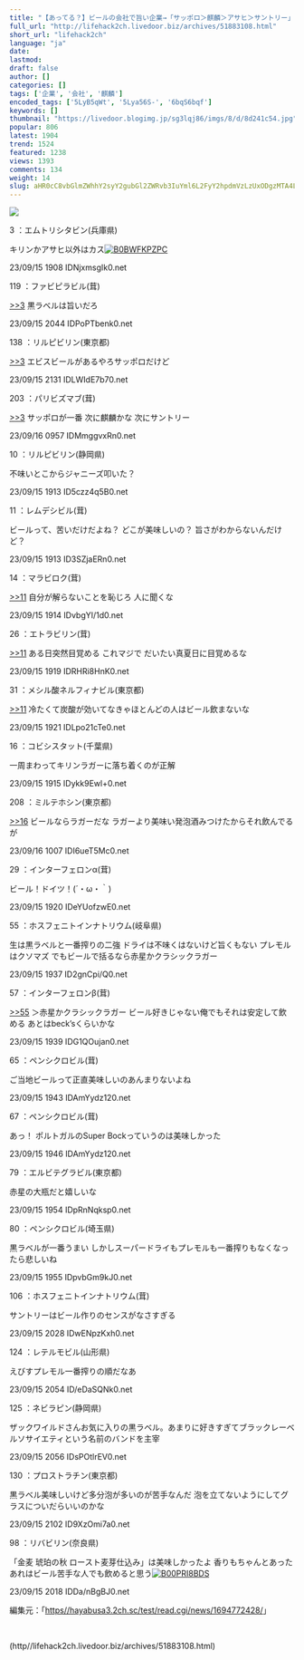 ```yaml
---
title: "【あってる？】ビールの会社で旨い企業→「サッポロ＞麒麟＞アサヒ＞サントリー」"
full_url: "http://lifehack2ch.livedoor.biz/archives/51883108.html"
short_url: "lifehack2ch"
language: "ja"
date: 
lastmod: 
draft: false
author: []
categories: []
tags: ['企業', '会社', '麒麟']
encoded_tags: ['5LyB5qWt', '5Lya56S-', '6bqS6bqf']
keywords: []
thumbnail: "https://livedoor.blogimg.jp/sg3lqj86/imgs/8/d/8d241c54.jpg"
popular: 806
latest: 1904
trend: 1524
featured: 1238
views: 1393
comments: 134
weight: 14
slug: aHR0cC8vbGlmZWhhY2syY2gubGl2ZWRvb3IuYml6L2FyY2hpdmVzLzUxODgzMTA4Lmh0bWw=
---
```


![](https://livedoor.blogimg.jp/sg3lqj86/imgs/8/d/8d241c54.jpg)

<div><p class='t_name'>3 ：エムトリシタビン(兵庫県) </p> <p class='r2'>キリンかアサヒ以外はカス<a href='https//www.amazon.co.jp/dp/B0BWFKPZPC/?tag=nishiky24-22' target='_blank'><img src='https//m.media-amazon.com/images/I/61Qf3qHMnyL._SL500_.jpg' alt='B0BWFKPZPC' border='0'></a> </p><p>23/09/15 1908 IDNjxmsgIk0.net</p> <p class='t_name_res'>119 ：ファビピラビル(茸) </p> <p class='r4'><a href='#res_3'>>>3</a> 黒ラベルは旨いだろ </p><p>23/09/15 2044 IDPoPTbenk0.net</p> <p class='t_name_res'>138 ：リルピビリン(東京都) </p> <p class='r4'><a href='#res_3'>>>3</a> エビスビールがあるやろサッポロだけど </p><p>23/09/15 2131 IDLWIdE7b70.net</p> <p class='t_name_res'>203 ：パリビズマブ(茸) </p> <p class='r4'><a href='#res_3'>>>3</a> サッポロが一番 次に麒麟かな 次にサントリー </p><p>23/09/16 0957 IDMmggvxRn0.net</p> <p class='t_name'>10 ：リルピビリン(静岡県) </p> <p class='r4'>不味いとこからジャニーズ叩いた？ </p><p>23/09/15 1913 ID5czz4q5B0.net</p> <p class='t_name'>11 ：レムデシビル(茸) </p> <p class='r1'>ビールって、苦いだけだよね？ どこが美味しいの？ 旨さがわからないんだけど？ </p><p>23/09/15 1913 ID3SZjaERn0.net</p> <p class='t_name_res'>14 ：マラビロク(茸) </p> <p class='r4'><a href='#res_11'>>>11</a> 自分が解らないことを恥じろ 人に聞くな </p><p>23/09/15 1914 IDvbgYI/1d0.net</p> <p class='t_name_res'>26 ：エトラビリン(茸) </p> <p class='r4'><a href='#res_11'>>>11</a> ある日突然目覚める これマジで だいたい真夏日に目覚めるな </p><p>23/09/15 1919 IDRHRi8HnK0.net</p> <p class='t_name_res'>31 ：メシル酸ネルフィナビル(東京都) </p> <p class='r4'><a href='#res_11'>>>11</a> 冷たくて炭酸が効いてなきゃほとんどの人はビール飲まないな </p><p>23/09/15 1921 IDLpo21cTe0.net</p> <p class='t_name'>16 ：コビシスタット(千葉県) </p> <p class='r4'>一周まわってキリンラガーに落ち着くのが正解 </p><p>23/09/15 1915 IDykk9Ewl+0.net</p> <p class='t_name_res'>208 ：ミルテホシン(東京都) </p> <p class='r4'><a href='#res_16'>>>16</a> ビールならラガーだな ラガーより美味い発泡酒みつけたからそれ飲んでるが </p><p>23/09/16 1007 IDI6ueT5Mc0.net</p> <p class='t_name'>29 ：インターフェロンα(茸) </p> <p class='r4'>ビール！ドイツ！(´・ω・｀) </p><p>23/09/15 1920 IDeYUofzwE0.net</p> <p class='t_name'>55 ：ホスフェニトインナトリウム(岐阜県) </p> <p class='r2'>生は黒ラベルと一番搾りの二強 ドライは不味くはないけど旨くもない プレモルはクソマズ でもビールで括るなら赤星かクラシックラガー </p><p>23/09/15 1937 ID2gnCpi/Q0.net</p> <p class='t_name_res'>57 ：インターフェロンβ(茸) </p> <p class='r4'><a href='#res_55'>>>55</a> ＞赤星かクラシックラガー ビール好きじゃない俺でもそれは安定して飲める あとはbeck’sくらいかな </p><p>23/09/15 1939 IDG1QOujan0.net</p> <p class='t_name'>65 ：ペンシクロビル(茸) </p> <p class='r4'>ご当地ビールって正直美味しいのあんまりないよね </p><p>23/09/15 1943 IDAmYydz120.net</p> <p class='t_name'>67 ：ペンシクロビル(茸) </p> <p class='r4'>あっ！ ポルトガルのSuper Bockっていうのは美味しかった </p><p>23/09/15 1946 IDAmYydz120.net</p> <p class='t_name'>79 ：エルビテグラビル(東京都) </p> <p class='r4'>赤星の大瓶だと嬉しいな </p><p>23/09/15 1954 IDpRnNqksp0.net</p> <p class='t_name'>80 ：ペンシクロビル(埼玉県) </p> <p class='r4'>黒ラベルが一番うまい しかしスーパードライもプレモルも一番搾りもなくなったら悲しいね </p><p>23/09/15 1955 IDpvbGm9kJ0.net</p> <p class='t_name'>106 ：ホスフェニトインナトリウム(茸) </p> <p class='r4'>サントリーはビール作りのセンスがなさすぎる </p><p>23/09/15 2028 IDwENpzKxh0.net</p> <p class='t_name'>124 ：レテルモビル(山形県) </p> <p class='r4'>えびすプレモル一番搾りの順だなあ </p><p>23/09/15 2054 ID/eDaSQNk0.net</p> <p class='t_name'>125 ：ネビラピン(静岡県) </p> <p class='r4'>ザックワイルドさんお気に入りの黒ラベル。あまりに好きすぎてブラックレーベルソサイエティという名前のバンドを主宰 </p><p>23/09/15 2056 IDsPOtlrEV0.net</p> <p class='t_name'>130 ：プロストラチン(東京都) </p> <p class='r4'>黒ラベル美味しいけど多分泡が多いのが苦手なんだ 泡を立てないようにしてグラスについだらいいのかな </p><p>23/09/15 2102 ID9XzOmi7a0.net</p> <p class='t_name'>98 ：リバビリン(奈良県) </p> <p class='r2'>「金麦 琥珀の秋 ロースト麦芽仕込み」は美味しかったよ 香りもちゃんとあった あれはビール苦手な人でも飲めると思う<a href='https//www.amazon.co.jp/dp/B00PRI8BDS/?tag=nishiky24-22' target='_blank'><img src='https//m.media-amazon.com/images/I/51w8x-4iMHL._SL500_.jpg' alt='B00PRI8BDS' border='0'></a> </p><p>23/09/15 2018 IDDa/nBgBJ0.net</p> <p class='p_url'>編集元：「<a href='https//hayabusa3.2ch.sc/test/read.cgi/news/1694772428/' target='_blank'>https//hayabusa3.2ch.sc/test/read.cgi/news/1694772428/</a>」</p> <br clear='all'></div>

(http//lifehack2ch.livedoor.biz/archives/51883108.html)

